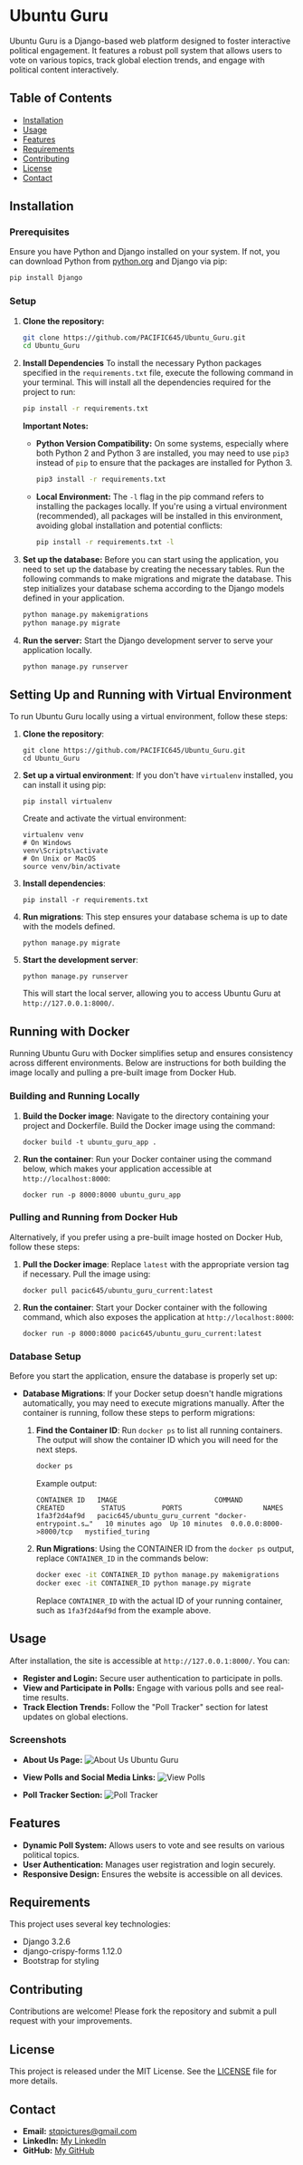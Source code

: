 # Ubuntu Guru

Ubuntu Guru is a Django-based web platform designed to foster interactive political engagement. It features a robust poll system that allows users to vote on various topics, track global election trends, and engage with political content interactively.

## Table of Contents
- [Installation](#installation)
- [Usage](#usage)
- [Features](#features)
- [Requirements](#requirements)
- [Contributing](#contributing)
- [License](#license)
- [Contact](#contact)

## Installation

### Prerequisites
Ensure you have Python and Django installed on your system. If not, you can download Python from [python.org](https://python.org) and Django via pip:
```bash
pip install Django
```

### Setup
1. **Clone the repository:**
   ```bash
   git clone https://github.com/PACIFIC645/Ubuntu_Guru.git
   cd Ubuntu_Guru
   ```

2. **Install Dependencies**
   To install the necessary Python packages specified in the `requirements.txt` file, execute the following command in your terminal. This will install all the dependencies required for the project to run:
   ```bash
   pip install -r requirements.txt
   ```

   **Important Notes:**
   - **Python Version Compatibility:** On some systems, especially where both Python 2 and Python 3 are installed, you may need to use `pip3` instead of `pip` to ensure that the packages are installed for Python 3.
     ```bash
     pip3 install -r requirements.txt
     ```

   - **Local Environment:** The `-l` flag in the pip command refers to installing the packages locally. If you're using a virtual environment (recommended), all packages will be installed in this environment, avoiding global installation and potential conflicts:
     ```bash
     pip install -r requirements.txt -l
     ```

3. **Set up the database:**
   Before you can start using the application, you need to set up the database by creating the necessary tables. Run the following commands to make migrations and migrate the database. This step initializes your database schema according to the Django models defined in your application.
   ```bash
   python manage.py makemigrations
   python manage.py migrate
   ```

4. **Run the server:**
   Start the Django development server to serve your application locally.
   ```bash
   python manage.py runserver
   ```

## Setting Up and Running with Virtual Environment

To run Ubuntu Guru locally using a virtual environment, follow these steps:

1. **Clone the repository**:
   ```
   git clone https://github.com/PACIFIC645/Ubuntu_Guru.git
   cd Ubuntu_Guru
   ```

2. **Set up a virtual environment**:
   If you don't have `virtualenv` installed, you can install it using pip:
   ```
   pip install virtualenv
   ```
   Create and activate the virtual environment:
   ```
   virtualenv venv
   # On Windows
   venv\Scripts\activate
   # On Unix or MacOS
   source venv/bin/activate
   ```

3. **Install dependencies**:
   ```
   pip install -r requirements.txt
   ```

4. **Run migrations**:
   This step ensures your database schema is up to date with the models defined.
   ```
   python manage.py migrate
   ```

5. **Start the development server**:
   ```
   python manage.py runserver
   ```
   This will start the local server, allowing you to access Ubuntu Guru at `http://127.0.0.1:8000/`.


## Running with Docker

Running Ubuntu Guru with Docker simplifies setup and ensures consistency across different environments. Below are instructions for both building the image locally and pulling a pre-built image from Docker Hub.

### Building and Running Locally

1. **Build the Docker image**:
   Navigate to the directory containing your project and Dockerfile. Build the Docker image using the command:
   ```
   docker build -t ubuntu_guru_app .
   ```

2. **Run the container**:
   Run your Docker container using the command below, which makes your application accessible at `http://localhost:8000`:
   ```
   docker run -p 8000:8000 ubuntu_guru_app
   ```

### Pulling and Running from Docker Hub

Alternatively, if you prefer using a pre-built image hosted on Docker Hub, follow these steps:

1. **Pull the Docker image**:
   Replace `latest` with the appropriate version tag if necessary. Pull the image using:
   ```
   docker pull pacic645/ubuntu_guru_current:latest
   ```

2. **Run the container**:
   Start your Docker container with the following command, which also exposes the application at `http://localhost:8000`:
   ```
   docker run -p 8000:8000 pacic645/ubuntu_guru_current:latest
   ```


### Database Setup

Before you start the application, ensure the database is properly set up:

- **Database Migrations**:
  If your Docker setup doesn't handle migrations automatically, you may need to execute migrations manually. After the container is running, follow these steps to perform migrations:

  1. **Find the Container ID**:
     Run `docker ps` to list all running containers. The output will show the container ID which you will need for the next steps.
     ```bash
     docker ps
     ```
     Example output:
     ```
     CONTAINER ID   IMAGE                        COMMAND                  CREATED         STATUS         PORTS                    NAMES
     1fa3f2d4af9d   pacic645/ubuntu_guru_current "docker-entrypoint.s…"   10 minutes ago  Up 10 minutes  0.0.0.0:8000->8000/tcp   mystified_turing
     ```

  2. **Run Migrations**:
     Using the CONTAINER ID from the `docker ps` output, replace `CONTAINER_ID` in the commands below:
     ```bash
     docker exec -it CONTAINER_ID python manage.py makemigrations
     docker exec -it CONTAINER_ID python manage.py migrate
     ```

     Replace `CONTAINER_ID` with the actual ID of your running container, such as `1fa3f2d4af9d` from the example above.


## Usage
After installation, the site is accessible at `http://127.0.0.1:8000/`. You can:
- **Register and Login:** Secure user authentication to participate in polls.
- **View and Participate in Polls:** Engage with various polls and see real-time results.
- **Track Election Trends:** Follow the "Poll Tracker" section for latest updates on global elections.

### Screenshots
- **About Us Page:** ![About Us Ubuntu Guru](https://imgur.com/nSEIepe.jpg)


- **View Polls and Social Media Links:** ![View Polls](https://imgur.com/1krnlwi.jpg) 
- **Poll Tracker Section:** ![Poll Tracker](https://imgur.com/kRajCzq.jpg)

## Features
- **Dynamic Poll System:** Allows users to vote and see results on various political topics.
- **User Authentication:** Manages user registration and login securely.
- **Responsive Design:** Ensures the website is accessible on all devices.

## Requirements
This project uses several key technologies:
- Django 3.2.6
- django-crispy-forms 1.12.0
- Bootstrap for styling

## Contributing
Contributions are welcome! Please fork the repository and submit a pull request with your improvements.

## License
This project is released under the MIT License. See the [LICENSE](LICENSE) file for more details.

## Contact
- **Email:** stqpictures@gmail.com
- **LinkedIn:** [My LinkedIn](https://linkedin.com/in/mafekefekeng)
- **GitHub:** [My GitHub](https://github.com/PACIFIC645)

